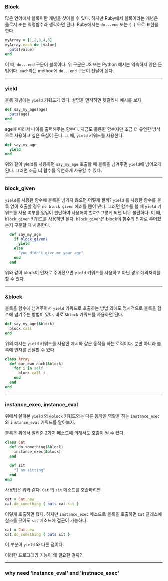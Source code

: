 ### Block

많은 언어에서 블록이란 개념을 찾아볼 수 있다. 하지만 Ruby에서 블록이라는 개념은 클로저 또는 익명함수라 생각하면 된다.
Ruby에서는 `do...end` 또는 `{ }` 으로 표현을 한다.

```ruby
myArray = [1,2,3,4,5]
myArray.each do |value|
  puts(value)
end
```

이 때, `do...end` 구문이 블록이다. 위 구문은 JS 또는 Python 에서는 익숙하지 않은 문법이다. `each`라는 method에 `do...end` 구문이 전달이 된다.

---

### yield

블록 개념에는 `yield` 키워드가 있다. 설명을 먼저하면 헷갈리니 예시를 보자

```ruby
def say_my_age(age)
  puts(age)
end
```

age에 따라서 나이를 출력해주는 함수다. 지금도 훌륭한 함수지만 조금 더 유연한 방식으로 사용하고 싶은 욕심이 든다. 그 때, `yield` 키워드를 사용한다.

```ruby
def say_my_age
  yield
end
```

위와 같이 yield를 사용하면 `say_my_age` 호출할 때 블록을 넘겨주면 `yield`에 넘어오게 된다. 그러면 조금 더 함수를 유연하게 사용할 수 있다.

---

### block_given

`yield`를 사용한 함수에 블록을 넘기지 않으면 어떻게 될까? `yield` 를 사용한 함수를 블록 없이 호출할 경우 `no block given` 에러를 뿜어 낸다. 그러면 함수를 볼 때 `yield` 키워드를 사용 여부를 일일이 판단하여 사용해야 할까? 그렇게 되면 너무 불편하다. 이 때, `block_given` 키워드를 사용하면 된다.
`block_given`은 block이 함수의 인자로 주어졌는지 구분할 때 사용한다.

```ruby
  def say_my_age
    if block_given?
      yield
    else
      "you didn't give me your age"
    end
  end
```

위와 같이 block이 인자로 주어졌으면 `yield` 키워드를 사용하고 아닌 경우 예외처리를 할 수 있다.

---

### &block

블록을 함수에 넘겨주어서 `yield` 키워드로 호출하는 방법 외에도 명시적으로 블록을 함수에 넘겨주는 방법이 있다. 바로 `&block` 키워드를 사용하면 된다.

```ruby
def say_my_age(&block)
  block.call
end
```

위의 예시는 `yield` 키워드를 사용한 예시와 같은 동작을 하는 로직이다. 뿐만 아니라 블록에 인자를 전달할 수 있다.

```ruby
class Array
  def our_own_each(&block)
    for i in self
      block.call i
    end
  end
end
```

***
### instance_exec, instance_eval

위에서 살펴본 `yield` 와 `&block` 키워드와는 다른 동작을 역할을 하는 `instance_exec` 와 `instance_eval` 키워드를 알아보자.

블록은 위에서 알려준 2가지 메소드에 의해서도 호출이 될 수 있다.

```ruby
class Cat
  def do_something(&block)
    instance_exec(&block)
  end
  
  def sit
    "I am sitting"
  end
end
```
사용법은 위와 같다. `Cat` 의 `sit` 메소드를 호출하려면 

```ruby
cat = Cat.new
cat.do_something { puts cat.sit }
```

이렇게 호출하면 됐다. 하지만 `instance_exec` 메소드로 블록을 호출하면 `Cat` 클래스에 참조를 끊어도 `sit` 메소드에 접근이 가능하다.

```ruby
cat = Cat.new
cat.do_something { puts sit }
```

이 부분이 `yield` 와 다른 점이다.

이러한 프로그래밍 기능이 왜 필요한 걸까?
***
### why need 'instance_eval' and 'instnace_exec' 